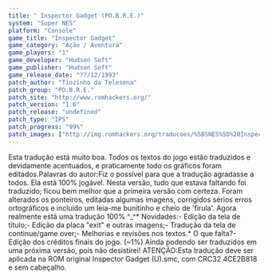 ```yaml
---
title: " Inspector Gadget (PO.B.R.E.)"
system: "Super NES"
platform: "Console"
game_title: "Inspector Gadget"
game_category: "Ação / Aventura"
game_players: "1"
game_developer: "Hudson Soft"
game_publisher: "Hudson Soft"
game_release_date: "??/12/1993"
patch_author: "Tiozinho da Telesena"
patch_group: "PO.B.R.E."
patch_site: "http://www.romhackers.org/"
patch_version: "1.6"
patch_release: "undefined"
patch_type: "IPS"
patch_progress: "99%"
patch_images: ["http://img.romhackers.org/traducoes/%5BSNES%5D%20Inspector%20Gadget%20-%20POBRE%20-%201.png","http://romhackers.org/uploads/smil470474167631b.gif","http://img.romhackers.org/traducoes/%5BSNES%5D%20Inspector%20Gadget%20-%20POBRE%20-%202.png","http://img.romhackers.org/traducoes/%5BSNES%5D%20Inspector%20Gadget%20-%20POBRE%20-%203.png"]
---
```

Esta tradução está muito boa. Todos os textos do jogo estão traduzidos e devidamente acentuados, e praticamente todo os gráficos foram editados.Palavras do autor:Fiz o possível para que a tradução agradasse a todos. Ela está 100% jogável. Nesta versão, tudo que estava faltando foi traduzido; ficou bem melhor que a primeira versão com certeza. Foram alterados os ponteiros, editadas algumas imagens, corrigidos sérios erros ortográficos e incluído um leia-me bunitinho e cheio de 'firula'. Agora realmente está uma tradução 100% ^_^* Novidades:- Edição da tela de título;- Edição da placa "exit" e outras imagens;- Tradução da tela de continue/game over;- Melhorias e revisões nos textos.* O que falta?- Edição dos créditos finais do jogo. (~1%) Ainda podendo ser traduzidos em uma próxima versão, pois não desistirei! ATENÇÃO:Esta tradução deve ser aplicada na ROM original Inspector Gadget (U).smc, com CRC32 4CE2B818 e sem cabeçalho.